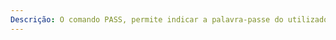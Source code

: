 ```yaml
---
Descrição: O comando PASS, permite indicar a palavra-passe do utilizador, cujo nome foi especificado aquando de um comando USER prévio.
---
```

